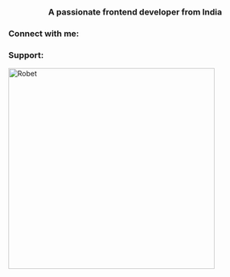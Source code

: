 
<h3 align="center">A passionate frontend developer from India</h3>

<h3 align="left">Connect with me:</h3>
<p align="left">
</p>

<h3 align="left">Support:</h3>
<p><a href="https://ko-fi.com/Robet"> <img align="left" src="https://www.top4top.me/do.php?imgf=top4top_meb7314c99761c1.jpg" height="400" width="410" alt="Robet" /></a></p><br><br>
